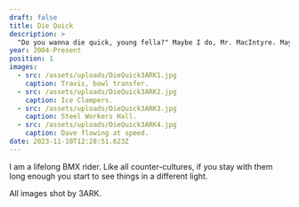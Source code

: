 ```yaml
---
draft: false
title: Die Quick
description: >
  "Do you wanna die quick, young fella?" Maybe I do, Mr. MacIntyre. Maybe I do.
year: 2004-Present
position: 1
images:
  - src: /assets/uploads/DieQuick3ARK1.jpg
    caption: Travis, bowl transfer.
  - src: /assets/uploads/DieQuick3ARK2.jpg
    caption: Ice Clampers.
  - src: /assets/uploads/DieQuick3ARK3.jpg
    caption: Steel Workers Hall.
  - src: /assets/uploads/DieQuick3ARK4.jpg
    caption: Dave flowing at speed.
date: 2023-11-10T12:28:51.623Z
---
```

I am a lifelong BMX rider. Like all counter-cultures, if you stay with them long enough you start to see things in a different light.

All images shot by 3ARK.
